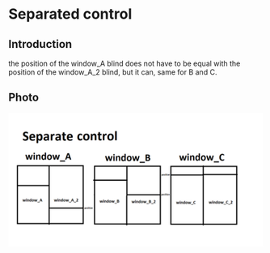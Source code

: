 # Separated control

## Introduction
the position of the window_A blind does not have to be equal with the position of the window_A_2 blind, but it can, same for B and C.
## Photo
<img align="left" alt="Photo 2" width="800px" src="../Photo/Photo_used_in_documentation/separated_control.png" />